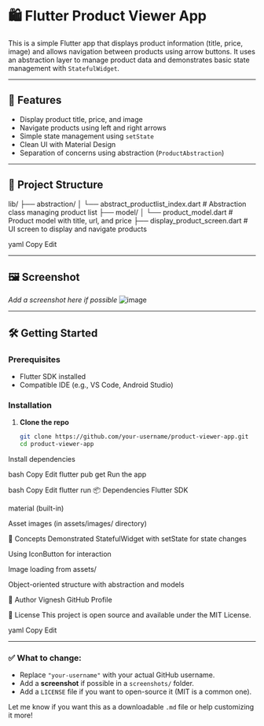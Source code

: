 # 🛍️ Flutter Product Viewer App

This is a simple Flutter app that displays product information (title, price, image) and allows navigation between products using arrow buttons. It uses an abstraction layer to manage product data and demonstrates basic state management with `StatefulWidget`.

---

## 🚀 Features

- Display product title, price, and image
- Navigate products using left and right arrows
- Simple state management using `setState`
- Clean UI with Material Design
- Separation of concerns using abstraction (`ProductAbstraction`)

---

## 📂 Project Structure

lib/
├── abstraction/
│ └── abstract_productlist_index.dart # Abstraction class managing product list
├── model/
│ └── product_model.dart # Product model with title, url, and price
├── display_product_screen.dart # UI screen to display and navigate products

yaml
Copy
Edit

---

## 🖼️ Screenshot

*Add a screenshot here if possible*
![image](https://github.com/user-attachments/assets/2f291122-49d5-4b0f-aac6-0df0f677ceca)

---

## 🛠️ Getting Started

### Prerequisites

- Flutter SDK installed
- Compatible IDE (e.g., VS Code, Android Studio)

### Installation

1. **Clone the repo**
   ```bash
   git clone https://github.com/your-username/product-viewer-app.git
   cd product-viewer-app
Install dependencies

bash
Copy
Edit
flutter pub get
Run the app

bash
Copy
Edit
flutter run
📦 Dependencies
Flutter SDK

material (built-in)

Asset images (in assets/images/ directory)

🧠 Concepts Demonstrated
StatefulWidget with setState for state changes

Using IconButton for interaction

Image loading from assets/

Object-oriented structure with abstraction and models

🧑 Author
Vignesh
GitHub Profile

📝 License
This project is open source and available under the MIT License.

yaml
Copy
Edit

---

### ✅ What to change:
- Replace `"your-username"` with your actual GitHub username.
- Add a **screenshot** if possible in a `screenshots/` folder.
- Add a `LICENSE` file if you want to open-source it (MIT is a common one).

Let me know if you want this as a downloadable `.md` file or help customizing it more!
